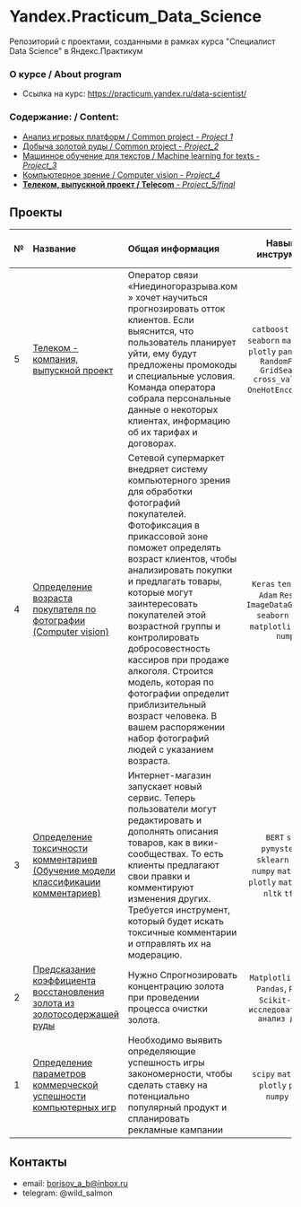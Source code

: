 # Yandex.Practicum_Data_Science

Репозиторий с проектами, созданными в рамках курса "Специалист Data Science" в Яндекс.Практикум

### О курсе / About program

- Ссылка на курс: https://practicum.yandex.ru/data-scientist/

### Содержание: / Content:

 - [Анализ игровых платформ / Common project - *Project 1*](https://github.com/Andronit/Yandex.Practicum_Data_Science/tree/d29dce5a7dbb43540651394d748c0548d032b29e/Project_1%20-%20Games%20platforms)
 - [Добыча золотой руды / Common project  - *Project_2*](https://github.com/Andronit/Yandex.Practicum_Data_Science/tree/3313ba41e2bcb2e30d15ba5601b5417fba5d054f/Project_2%20-%20Gold%20recovery)
 - [Машинное обучение для текстов / Machine learning for texts  - *Project_3*](https://github.com/Andronit/Yandex.Practicum_Data_Science/tree/3313ba41e2bcb2e30d15ba5601b5417fba5d054f/Project_3%20-%20NLP%20Toxic%20comments)
 - [Компьютерное зрение / Computer vision  - *Project_4*](https://github.com/Andronit/Yandex.Practicum_Data_Science/tree/3313ba41e2bcb2e30d15ba5601b5417fba5d054f/Project_4%20-%20CV%20Age%20prediction)
 - [**Телеком, выпускной проект / Telecom**  - *Project_5/final*](https://github.com/Andronit/Yandex.Practicum_Data_Science/tree/3313ba41e2bcb2e30d15ba5601b5417fba5d054f/Final_project%20-%20Telecom)



## Проекты

|№| Название | Общая информация | Навыки и инструменты | Направление деятельности | Ключевые слова проекта|
|:---|:-----------------------------|:-------------------------------------------------------------|:-----------:|:-----------:|:-----------------:|
|5  |[Телеком - компания, выпускной проект](https://github.com/Andronit/Yandex.Practicum_Data_Science/tree/3313ba41e2bcb2e30d15ba5601b5417fba5d054f/Final_project%20-%20Telecom)|Оператор связи «Ниединогоразрыва.ком » хочет научиться прогнозировать отток клиентов. Если выяснится, что пользователь планирует уйти, ему будут предложены промокоды и специальные условия. Команда оператора собрала персональные данные о некоторых клиентах, информацию об их тарифах и договорах. |`catboost` `sklearn` `seaborn` `matplotlib` `plotly` `pandas` `phik` `RandomForest` `GridSearchCV` `cross_val_score` `OneHotEncoder` `LGBM` | Машинное обучение, Аналитик (универсал) | Анализ данных, Машинное обучение
|4  |[Определение возраста покупателя по фотографии (Computer vision)](https://github.com/Andronit/Yandex.Practicum_Data_Science/tree/3313ba41e2bcb2e30d15ba5601b5417fba5d054f/Project_4%20-%20CV%20Age%20prediction)|Сетевой супермаркет внедряет систему компьютерного зрения для обработки фотографий покупателей. Фотофиксация в прикассовой зоне поможет определять возраст клиентов, чтобы анализировать покупки и предлагать товары, которые могут заинтересовать покупателей этой возрастной группы и контролировать добросовестность кассиров при продаже алкоголя. Строится модель, которая по фотографии определит приблизительный возраст человека. В вашем распоряжении набор фотографий людей с указанием возраста.|`Keras` `tensorflow` `Adam` `ResNet50` `ImageDataGenerator` `seaborn` `pandas` `matplotlib` `plotly` `numpy`| Машинное обучение, CV | обработка изображени, нейронные сети |
|3  |[Определение токсичности комментариев (Обучение модели классификации комментариев)](https://github.com/Andronit/Yandex.Practicum_Data_Science/tree/3313ba41e2bcb2e30d15ba5601b5417fba5d054f/Project_3%20-%20NLP%20Toxic%20comments)|Интернет-магазин запускает новый сервис. Теперь пользователи могут редактировать и дополнять описания товаров, как в вики-сообществах. То есть клиенты предлагают свои правки и комментируют изменения других. Требуется инструмент, который будет искать токсичные комментарии и отправлять их на модерацию.|`BERT` `spacy` `pymystem3` `re` `sklearn` `pandas` `numpy` `matplotlib` `plotly` `math` `Python` `nltk` `tf-idf`| NLP, Машинное обучение | обработка естественного языка, NLP|
|2   |[Предсказание коэффициента восстановления золота из золотосодержащей руды](https://github.com/Andronit/Yandex.Practicum_Data_Science/tree/3313ba41e2bcb2e30d15ba5601b5417fba5d054f/Project_2%20-%20Gold%20recovery)|Нужно Спрогнозировать концентрацию золота при проведении процесса очистки золота.|`Matplotlib`, `NumPy`, `Pandas`, `Python`, `Scikit-learn`, `исследовательский анализ данных`| Машинное обучение, Аналитик (универсал) | анализ данных, регрессия, кастомные метрики |
|1   |[Определение параметров коммерческой успешности компьютерных игр](https://github.com/Andronit/Yandex.Practicum_Data_Science/tree/3313ba41e2bcb2e30d15ba5601b5417fba5d054f/Project_1%20-%20Games%20platforms)|Необходимо выявить определяющие успешность игры закономерности, чтобы сделать ставку на потенциально популярный продукт и спланировать рекламные кампании|`scipy` `matplotlib` `plotly` `pandas` `numpy` `math`|


## Контакты

- email: borisov_a_b@inbox.ru 
- telegram: @wild_salmon


